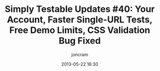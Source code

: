 ---
layout: default
title: "Simply Testable Updates #40: Your Account, Faster Single-URL Tests, Free Demo Limits, CSS Validation Bug Fixed"
short_title: "Simply Testable Updates #40: Your Account, Faster Single-URL Tests"
date: 2013-05-22 16:30
author: joncram
newsletter:
    issue_number: 40th
    url: https://us5.campaign-archive2.com/?u=ac75e33d993d2b502e333ddd0&amp;id=e550c94573
    closing_sentence: Expect the next newsletter on May 29.
    highlights:
        - <a href="/your-account-page-now-available/">Your account page complete</a>
        - <a href="/faster-single-URL-tests/">Faster single-URL tests</a>
        - <a href="/free-demo-test-url-limits/">Free demo limits</a>
        - <a href="/css-validation-local-path-reference-bug-fixed/">CSS validation bug fixed</a>
---